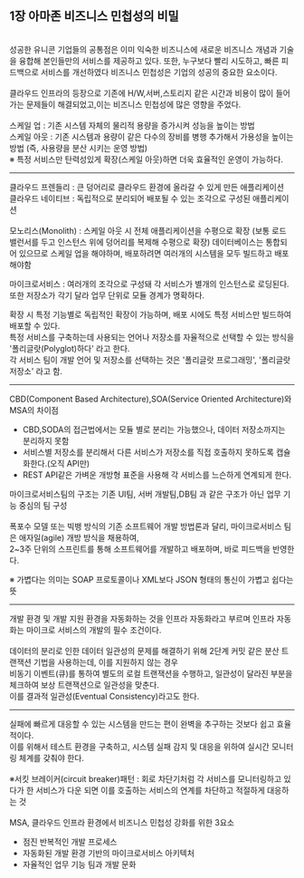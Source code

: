 1장 아마존 비즈니스 민첩성의 비밀
-----
<br/>
성공한 유니콘 기업들의 공통점은 이미 익숙한 비즈니스에 새로운 비즈니스 개념과 기술을 융합해 본인들만의 서비스를 제공하고 있다.
또한, 누구보다 빨리 시도하고, 빠른 피드백으로 서비스를 개선하였다 비즈니스 민첩성은 기업의 성공의 중요한 요소이다.
<br/><br/>
클라우드 인프라의 등장으로 기존에 H/W,서버,스토리지 같은 시간과 비용이 많이 들어가는 문제들이 해결되었고,이는 비즈니스 민첩성에 많은 영향을 주었다.
<br/><br/>
스케일 업 : 기존 시스템 자체의 물리적 용량을 증가시켜 성능을 높이는 방법
<br/>
스케일 아웃 : 기존 시스템과 용량이 같은 다수의 장비를 병행 추가해서 가용성을 높이는 방법 (즉, 사용량을 분산 시키는 운영 방법)

<br/>
※ 특정 서비스만 탄력성있게 확장(스케일 아웃)하면 더욱 효율적인 운영이 가능하다.

---

클라우드 프렌들리 : 큰 덩어리로 클라우드 환경에 올라갈 수 있게 만든 애플리케이션<br/>
클라우드 네이티브 : 독립적으로 분리되어 배포될 수 있는 조각으로 구성된 애플리케이션
<br/><br/>
모노리스(Monolith) : 스케일 아웃 시 전체 애플리케이션을 수평으로 확장 (보통 로드 밸런서를 두고 인스턴스 위에 덩어리를 복제해 수평으로 확장)
데이터베이스는 통합되어 있으므로 스케일 업을 해야하며, 배포하려면 여러개의 시스템을 모두 빌드하고 배포해야함


마이크로서비스 : 여러개의 조각으로 구성돼 각 서비스가 별개의 인스턴스로 로딩된다. 또한 저장소가 각기 달라 업무 단위로 모듈 경계가 명확하다.


확장 시 특정 기능별로 독립적인 확장이 가능하며, 배포 시에도 특정 서비스만 빌드하여 배포할 수 있다.
<br/>
특정 서비스를 구축하는데 사용되는 언어나 저장소를 자율적으로 선택할 수 있는 방식을 '폴리글랏(Polyglot)하다' 라고 한다.
<br/>
각 서비스 팀이 개발 언어 및 저장소를 선택하는 것은 '폴리글랏 프로그래밍', '폴리글랏 저장소' 라고 함.

---

CBD(Component Based Architecture),SOA(Service Oriented Architecture)와 MSA의 차이점


- CBD,SODA의 접근법에서는 모듈 별로 분리는 가능했으나, 데이터 저장소까지는 분리하지 못함
- 서비스별 저장소를 분리해서 다른 서비스가 저장소를 직접 호출하지 못하도록 캡슐화한다.(오직 API만)
- REST API같은 가벼운 개방형 표준을 사용해 각 서비스를 느슨하게 연계되게 한다.






마이크로서비스팀의 구조는 기존 UI팀, 서버 개발팀,DB팀 과 같은 구조가 아닌 업무 기능 중심의 팀 구성<br/><br/>
폭포수 모델 또는 빅뱅 방식의 기존 소프트웨어 개발 방법론과 달리, 마이크로서비스 팀은 애자일(agile) 개방 방식을 채용하여,<br/>
2~3주 단위의 스프린트를 통해 소프트웨어를 개발하고 배포하며, 바로 피드백을 반영한다.

※ 가볍다는 의미는 SOAP 프로토콜이나 XML보다 JSON 형태의 통신이 가볍고 쉽다는 뜻

---
개발 환경 및 개발 지원 환경을 자동화하는 것을 인프라 자동화라고 부르며 인프라 자동화는 마이크로 서비스의 개발의 필수 조건이다.<br/><br/>
데이터의 분리로 인한 데이터 일관성의 문제를 해결하기 위해 2단계 커밋 같은 분산 트랜잭션 기법을 사용하는데, 이를 지원하지 않는 경우<br/>
비동기 이벤트(큐)를 통하여 별도의 로컬 트랜잭션을 수행하고, 일관성이 달라진 부분을 체크하여 보상 트랜잭션으로 일관성을 맞춘다.<br/>
이를 결과적 일관성(Eventual Consistency)라고도 한다.

---
실패에 빠르게 대응할 수 있는 시스템을 만드는 편이 완벽을 추구하는 것보다 쉽고 효율적이다.<br/>
이를 위해서 테스트 환경을 구축하고, 시스템 실패 감지 및 대응을 위하여 실시간 모니터링 체계를 갖춰야 한다.
<br/><br/>
※서킷 브레이커(circuit breaker)패턴 : 회로 차단기처럼 각 서비스를 모니터링하고 있다가 한 서비스가 다운 되면 이를 호출하는 서비스의 연계를 차단하고
적절하게 대응하는 것
<br/><br/>
MSA, 클라우드 인프라 환경에서 비즈니스 민첩성 강화를 위한 3요소
- 점진 반복적인 개발 프로세스
- 자동화된 개발 환경 기반의 마이크로서비스 아키텍처
- 자율적인 업무 기능 팀과 개발 문화
